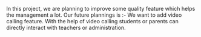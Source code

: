 In this project, we are planning to improve some quality feature which helps the management a lot. 
Our future plannings is :-
We want to add video calling feature. With the help of video calling students or parents can directly interact with teachers or administration.

